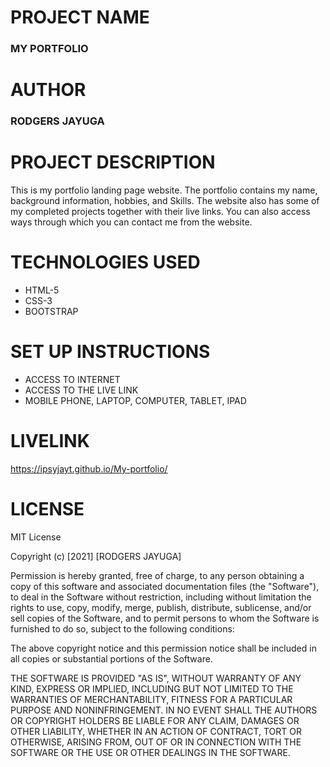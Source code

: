 # PROJECT NAME
### MY PORTFOLIO
# AUTHOR 
### RODGERS JAYUGA
# PROJECT DESCRIPTION 
This is my portfolio landing page website. The portfolio contains my name, background information, hobbies, and Skills. The website also has some of my completed projects together with their live links. You can also access ways through which you can contact me from the website.
# TECHNOLOGIES USED 
* HTML-5
* CSS-3
* BOOTSTRAP
# SET UP INSTRUCTIONS
* ACCESS TO INTERNET
* ACCESS TO THE LIVE LINK
* MOBILE PHONE, LAPTOP, COMPUTER, TABLET, IPAD
# LIVELINK
https://ipsyjayt.github.io/My-portfolio/

# LICENSE
MIT License

Copyright (c) [2021] [RODGERS JAYUGA]

Permission is hereby granted, free of charge, to any person obtaining a copy
of this software and associated documentation files (the "Software"), to deal
in the Software without restriction, including without limitation the rights
to use, copy, modify, merge, publish, distribute, sublicense, and/or sell
copies of the Software, and to permit persons to whom the Software is
furnished to do so, subject to the following conditions:

The above copyright notice and this permission notice shall be included in all
copies or substantial portions of the Software.

THE SOFTWARE IS PROVIDED "AS IS", WITHOUT WARRANTY OF ANY KIND, EXPRESS OR
IMPLIED, INCLUDING BUT NOT LIMITED TO THE WARRANTIES OF MERCHANTABILITY,
FITNESS FOR A PARTICULAR PURPOSE AND NONINFRINGEMENT. IN NO EVENT SHALL THE
AUTHORS OR COPYRIGHT HOLDERS BE LIABLE FOR ANY CLAIM, DAMAGES OR OTHER
LIABILITY, WHETHER IN AN ACTION OF CONTRACT, TORT OR OTHERWISE, ARISING FROM,
OUT OF OR IN CONNECTION WITH THE SOFTWARE OR THE USE OR OTHER DEALINGS IN THE
SOFTWARE.
